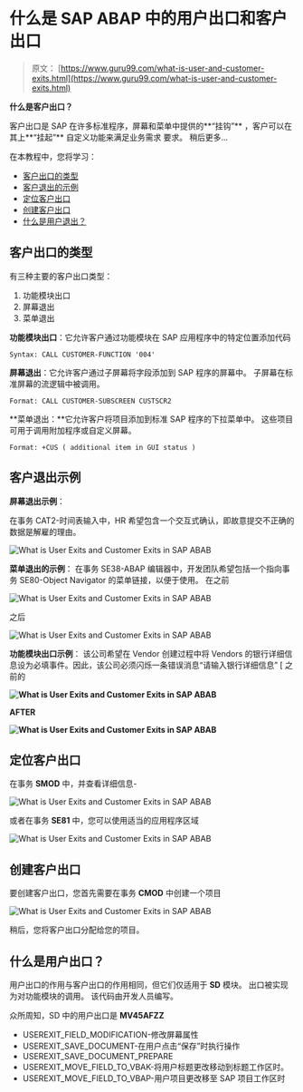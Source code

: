 # 什么是 SAP ABAP 中的用户出口和客户出口

> 原文： [https://www.guru99.com/what-is-user-and-customer-exits.html](https://www.guru99.com/what-is-user-and-customer-exits.html)

**什么是客户出口？**

客户出口是 SAP 在许多标准程序，屏幕和菜单中提供的**“挂钩”** ，客户可以在其上**“挂起”** 自定义功能来满足业务需求 要求。 稍后更多...

在本教程中，您将学习：

*   [客户出口的类型](#1)
*   [客户退出的示例](#2)
*   [定位客户出口](#3)
*   [创建客户出口](#4)
*   [什么是用户退出？](#5)

## 客户出口的类型

有三种主要的客户出口类型：

1.  功能模块出口
2.  屏幕退出
3.  菜单退出

**功能模块出口**：它允许客户通过功能模块在 SAP 应用程序中的特定位置添加代码

```
Syntax: CALL CUSTOMER-FUNCTION '004'
```

**屏幕退出**：它允许客户通过子屏幕将字段添加到 SAP 程序的屏幕中。 子屏幕在标准屏幕的流逻辑中被调用。

```
Format: CALL CUSTOMER-SUBSCREEN CUSTSCR2
```

**菜单退出：**它允许客户将项目添加到标准 SAP 程序的下拉菜单中。 这些项目可用于调用附加程序或自定义屏幕。

```
Format: +CUS ( additional item in GUI status )
```

## 客户退出示例

**屏幕退出示例**：

在事务 CAT2-时间表输入中，HR 希望包含一个交互式确认，即故意提交不正确的数据是解雇的理由。

![What is User Exits  and Customer Exits in SAP ABAB](img/fdf8dee0b3d0cb731cbcab86b6969698.png "customer exit")

**菜单退出的示例**：
在事务 SE38-ABAP 编辑器中，开发团队希望包括一个指向事务 SE80-Object Navigator 的菜单链接，以便于使用。 在之前

![What is User Exits  and Customer Exits in SAP ABAB](img/3138dd8f515a3a0e570a02e3a8fb5d5b.png "customer exit")

之后

![What is User Exits  and Customer Exits in SAP ABAB](img/30f62a1514015ab9d3efe500a0788228.png "customer exit")

**功能模块出口示例**：
该公司希望在 Vendor 创建过程中将 Vendors 的银行详细信息设为必填事件。因此，该公司必须闪烁一条错误消息“请输入银行详细信息” [ 之前的

**![What is User Exits  and Customer Exits in SAP ABAB](img/503cbd4435069c2c6ce163c272516187.png "customer exit")** 

**AFTER**

**![What is User Exits  and Customer Exits in SAP ABAB](img/54ded89146a58444578c1f5bb248edf2.png "customer exit")** 

## 定位客户出口

在事务 **SMOD** 中，并查看详细信息-

![What is User Exits  and Customer Exits in SAP ABAB](img/0991d34df905c6e08f08dbcc93f77811.png "customer exit")

或者在事务 **SE81** 中，您可以使用适当的应用程序区域

![What is User Exits  and Customer Exits in SAP ABAB](img/cc5c358f15546c249b368614ddf2e4b7.png "customer exit")

## **创建客户出口**

要创建客户出口，您首先需要在事务 **CMOD** 中创建一个项目

![What is User Exits  and Customer Exits in SAP ABAB](img/7c46f42384761ddf35eadf8ee25c3399.png "customer exit")

稍后，您将客户出口分配给您的项目。

## 什么是用户出口？

用户出口的作用与客户出口的作用相同，但它们仅适用于 **SD** 模块。 出口被实现为对功能模块的调用。 该代码由开发人员编写。

众所周知，SD 中的用户出口是 **MV45AFZZ**

*   USEREXIT_FIELD_MODIFICATION-修改屏幕属性
*   USEREXIT_SAVE_DOCUMENT-在用户点击“保存”时执行操作
*   USEREXIT_SAVE_DOCUMENT_PREPARE
*   USEREXIT_MOVE_FIELD_TO_VBAK-将用户标题更改移动到标题工作区时。
*   USEREXIT_MOVE_FIELD_TO_VBAP-用户项目更改移至 SAP 项目工作区时